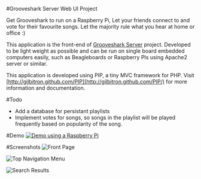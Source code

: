 #Grooveshark Server Web UI Project

Get Grooveshark to run on a Raspberry Pi, Let your friends connect to and vote for their favourite songs.
Let the majority rule what you hear at home or office :)

This application is the front-end of [Grooveshark Server](https://github.com/purinda/grooveshark-server) project.
Developed to be light weight as possible and can be run on single board embedded computers easily, such as Beagleboards or Raspberry PIs using Apache2 server or similar.

This application is developed using PIP, a tiny MVC framework for PHP.
Visit [http://gilbitron.github.com/PIP](http://gilbitron.github.com/PIP/) for more information and documentation.

#Todo
 - Add a database for persistant playlists
 - Implement votes for songs, so songs in the playlist will be played frequently based on popularity of the song.

#Demo
[![Demo using a Raspberry Pi](http://theredblacktree.files.wordpress.com/2013/12/screenshot-from-2013-12-09-002915.png)](https://www.youtube.com/watch?v=hrwOu0XkkJg)

#Screenshots
![Front Page](https://raw.github.com/purinda/grooveshark-webui/master/screenshots/frontpage.png)

![Top Navigation Menu](https://raw.github.com/purinda/grooveshark-webui/master/screenshots/navmenu.png)

![Search Results](https://raw.github.com/purinda/grooveshark-webui/master/screenshots/search_results.png)
